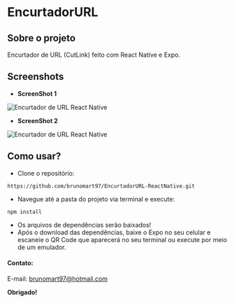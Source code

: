 # EncurtadorURL
## Sobre o projeto
Encurtador de URL (CutLink) feito com React Native e Expo.
## Screenshots
* **ScreenShot 1**

![Encurtador de URL React Native](https://github.com/brunomart97/EncurtadorURL-ReactNative/blob/main/img/1.png)

* **ScreenShot 2**

![Encurtador de URL React Native](https://github.com/brunomart97/EncurtadorURL-ReactNative/blob/main/img/2.png)

## Como usar?
* Clone o repositório:
````
https://github.com/brunomart97/EncurtadorURL-ReactNative.git
````
* Navegue até a pasta do projeto via terminal e execute:
````
npm install
````
* Os arquivos de dependências serão baixados!
* Após o download das dependências, baixe o Expo no seu celular e escaneie o QR Code que aparecerá no seu terminal ou execute por meio de um emulador.
#### Contato:
E-mail: brunomart97@hotmail.com

**Obrigado!**
